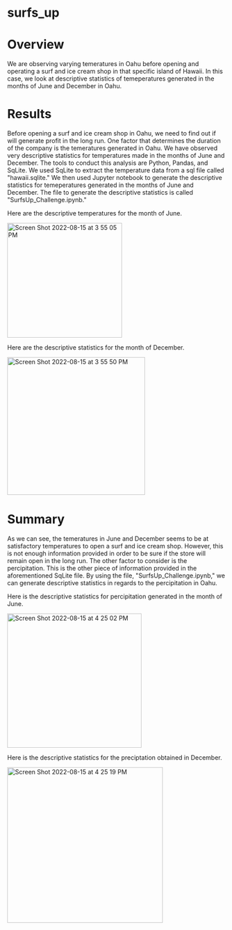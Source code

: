 # surfs_up

# Overview 
We are observing varying temeratures in Oahu before opening and operating a surf and ice cream shop in that specific island of Hawaii.
In this case, we look at descriptive statistics of temeperatures generated in the months of June and December in Oahu. 

# Results 
Before opening a surf and ice cream shop in Oahu, we need to find out if will generate profit in the long run. One factor that determines the duration of the company is the temeratures generated in Oahu. We have observed very descriptive statistics for temperatures made in the months of June and December. The tools to conduct this analysis are Python, Pandas, and SqLite. We used SqLite to extract the temperature data from a sql file called "hawaii.sqlite." We then used Jupyter notebook to generate the descriptive statistics for temeperatures generated in the months of June and December. The file to generate the descriptive statistics is called "SurfsUp_Challenge.ipynb."

Here are the descriptive temperatures for the month of June. 


<img width="264" alt="Screen Shot 2022-08-15 at 3 55 05 PM" src="https://user-images.githubusercontent.com/104328106/184725042-2a30e35d-81fa-41fb-87d9-44538ce9cdc3.png">


Here are the descriptive statistics for the month of December. 

<img width="317" alt="Screen Shot 2022-08-15 at 3 55 50 PM" src="https://user-images.githubusercontent.com/104328106/184725154-725dff09-e3a3-401a-8b18-ad0eee44550e.png">


# Summary 
As we can see, the temeratures in June and December seems to be at satisfactory temperatures to open a surf and ice cream shop. However, this is not enough information provided in order to be sure if the store will remain open in the long run. The other factor to consider is the percipitation. This is the other piece of information provided in the aforementioned SqLite file. By using the file, "SurfsUp_Challenge.ipynb," we can generate descriptive statistics in regards to the percipitation in Oahu. 

Here is the descriptive statistics for percipitation generated in the month of June. 

<img width="309" alt="Screen Shot 2022-08-15 at 4 25 02 PM" src="https://user-images.githubusercontent.com/104328106/184730005-2efe183c-3eec-4a28-a1c2-9ac2b3475bc8.png">


Here is the descriptive statistics for the preciptation obtained in December. 

<img width="358" alt="Screen Shot 2022-08-15 at 4 25 19 PM" src="https://user-images.githubusercontent.com/104328106/184730088-06a0173e-2d94-4313-b860-963f2e763a1b.png">


